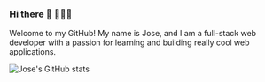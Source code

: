 

### Hi there 👋 👨🏻‍💻

Welcome to my GitHub! My name is Jose, and I am a full-stack web developer with a passion for learning and building really cool web applications. 

![Jose's GitHub stats](https://github-readme-stats.vercel.app/api?username=jcrobles1989&theme=dark&show_icons=true)
